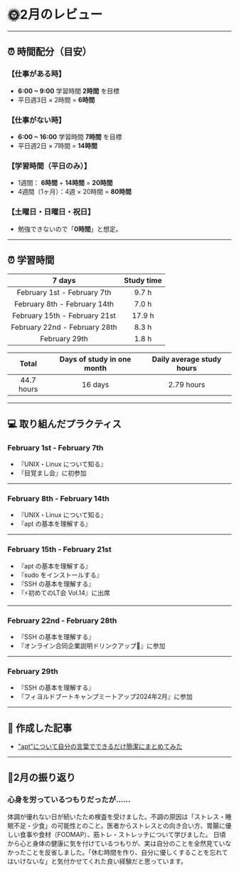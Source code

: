 # 🌞2月のレビュー
---

## ⏰ 時間配分（目安）
### 【仕事がある時】
- **6:00 ~ 9:00** 学習時間 **2時間** を目標
- 平日週3日 × 2時間 = **6時間**

### 【仕事がない時】
- **6:00 ~ 16:00** 学習時間 **7時間** を目標
- 平日週2日 × 7時間 = **14時間**

### 【学習時間（平日のみ）】
- 1週間： **6時間** + **14時間** = **20時間**
- 4週間（1ヶ月）：4週 × 20時間 = **80時間**

### 【土曜日・日曜日・祝日】
- 勉強できないので「**0時間**」と想定。

---

## ⏰ 学習時間
| 7 days | Study time |
| :---: | :---: |
| February 1st - February 7th | 9.7 h |
| February 8th - February 14th | 7.0 h |
| February 15th - February 21st | 17.9 h |
| February 22nd - February 28th | 8.3 h |
| February 29th | 1.8 h |

| Total | Days of study in one month | Daily average study hours |
| :---: | :---: | :---: |
| 44.7 hours | 16 days | 2.79 hours |
---


## 💻 取り組んだプラクティス
### February 1st - February 7th 
- 『UNIX・Linux について知る』
- 『目覚まし会』に初参加
---


### February 8th - February 14th
- 『UNIX・Linux について知る』
- 『apt の基本を理解する』 
---


### February 15th - February 21st
- 『apt の基本を理解する』
- 『sudo をインストールする』
- 『SSH の基本を理解する』
- 『⚡️初めてのLT会 Vol.14』に出席
---


### February 22nd - February 28th
- 『SSH の基本を理解する』
- 『オンライン合同企業説明ドリンクアップ🍺』に参加
---


### February 29th
- 『SSH の基本を理解する』
- 『フィヨルドブートキャンプミートアップ2024年2月』に参加
---


## 📰 作成した記事
- ["apt"について自分の言葉でできるだけ簡潔にまとめてみた](https://yswengineer.hatenablog.com/)
---


## 🕺2月の振り返り
### 心身を労っているつもりだったが......
体調が優れない日が続いたため検査を受けました。不調の原因は「ストレス・睡眠不足・少食」の可能性とのこと。医者からストレスとの向き合い方、胃腸に優しい食事や食材（FODMAP）、筋トレ・ストレッチについて学びました。
日頃から心と身体の健康に気を付けているつもりが、実は自分のことを全然見ていなかったことを反省しました。「休む時間を作り、自分に優しくすることを忘れてはいけないな」と気付かせてくれた良い経験だと思っています。
